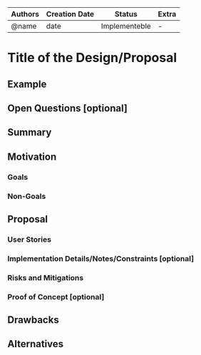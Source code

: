 | Authors       | Creation Date | Status      | Extra |
|---------------|---------------|-------------|---|
| @name | date | Implementeble | - |

Title of the Design/Proposal
===================

<!-- Describe your change here.  This is purposefully freeform: we want
enough information to evaluate the design, but not so much that you're
annoyed by the overall design process and decide to bake cookies instead.
-->

## Example

<!-- Specify an example of how the user would use this.  It helps other
contributors get a feel for how this will look in real code, and provides
a good opportunity to evaluate the end-user feel of the code for yourself.

If you find yourself groaning at verbosity, copy-and-pasting a lot, or
writing a bunch of tiny helper functions, it's a good indication that you
might need to re-evaluate the user experience of your design.

This is also a good opportunity to stop and write a proof-of-concept, if
you haven't already, which should help catch practical nits with the
design. -->

## Open Questions [optional]

<!-- This is where to call out areas of the design that require closure before deciding
to implement the design.  For instance,
> 1. This requires exposing previously private resources which contain sensitive
     information.  Can we do this?
-->

## Summary

<!-- The `Summary` section is incredibly important for producing high quality
user-focused documentation such as release notes or a development roadmap. It
should be possible to collect this information before implementation begins in
order to avoid requiring implementers to split their attention between writing
release notes and implementing the feature itself.

A good summary is probably at least a paragraph in length.-->

## Motivation

<!-- This section is for explicitly listing the motivation, goals and non-goals of
this proposal. Describe why the change is important and the benefits to users.-->

### Goals

<!-- List the specific goals of the proposal. How will we know that this has succeeded?-->

### Non-Goals

<!-- What is out of scope for this proposal? Listing non-goals helps to focus discussion
and make progress.-->

## Proposal

<!-- This is where we get down to the nitty gritty of what the proposal actually is. -->

### User Stories

<!-- Detail the things that people will be able to do if this is implemented.
Include as much detail as possible so that people can understand the "how" of
the system. The goal here is to make this feel real for users without getting
bogged down.

User story examples
- As a user, I want to link the credit card to my profile so that I can pay for a rent faster, easier and without cash.
- As a service provider, I want to add photos of my vehicles in the application so that I can attract more users.
- As a user, I want several available vehicles to be displayed so that I can choose the most suitable option for me.

- As a <role> I can <capability>, so that <receive benefit> -->

### Implementation Details/Notes/Constraints [optional]

<!-- What are the caveats to the implementation? What are some important details that
didn't come across above. Go in to as much detail as necessary here. This might
be a good place to talk about core concepts and how they relate. -->

### Risks and Mitigations

<!-- What are the risks of this proposal and how do we mitigate. Think broadly. For
example, consider both security and how this will impact the larger Operator Framework
ecosystem.

How will security be reviewed and by whom? How will UX be reviewed and by whom?

Consider including folks that also work outside your immediate sub-project. -->

### Proof of Concept [optional]

<!-- A demo showcasing a prototype of your design can be extremely useful to the
community when reviewing your proposal. There are many services that enable
you to record and share demos. Most OLM features can be showcased from the
command line, making [https://asciinema.org](https://asciinema.org) an
excellent option to [record](https://asciinema.org/docs/usage) and
[embed](https://asciinema.org/docs/embedding) your demo.

Be sure to include:
- An embedded recording of the prototype in action.
- A link to the repository hosting the changes that the prototype introduces. -->

## Drawbacks

<!-- The idea is to find the best form of an argument why this enhancement should _not_ be implemented. -->

## Alternatives

<!-- Similar to the `Drawbacks` section the `Alternatives` section is used to
highlight and record other possible approaches to delivering the value proposed
by an enhancement. -->
